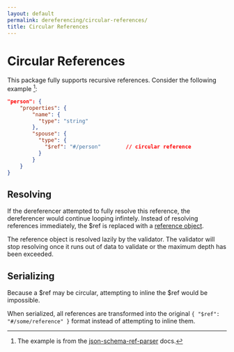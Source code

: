 ```yaml
---
layout: default
permalink: dereferencing/circular-references/
title: Circular References
---
```


# Circular References

This package fully supports recursive references.  Consider the following example [^n]:

```json
"person": {
    "properties": {
        "name": {
          "type": "string"
        },
        "spouse": {
          "type": {
            "$ref": "#/person"        // circular reference
          }
        }
    }
}
```

## Resolving

If the dereferencer attempted to fully resolve this reference, the dereferencer would continue looping infintely.  Instead of resolving references immediately, the $ref is replaced with a [reference object](https://github.com/machete-php/validation/blob/master/src/Reference.php).

The reference object is resolved lazily by the validator.  The validator will stop resolving once it runs out of data to validate or the maximum depth has been exceeded.

## Serializing

Because a $ref may be circular, attempting to inline the $ref would be impossible.

When serialized, all references are transformed into the original `{ "$ref": "#/some/reference" }` format instead of attempting to inline them.

[^n]: The example is from the [json-schema-ref-parser](https://github.com/BigstickCarpet/json-schema-ref-parser/blob/master/docs/README.md#circular-refs) docs.